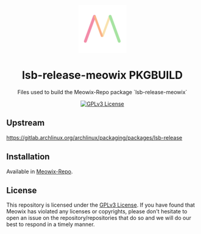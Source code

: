 <p align="center">
<img src="https://github.com/Meowix-Linux/Meowix-ISO/blob/main/assets/meowix.svg?raw=true" width=25% height=25%>
</p>

<h1 align="center">lsb-release-meowix PKGBUILD</h1>

<p align="center">Files used to build the Meowix-Repo package `lsb-release-meowix`</p>

<p align="center">
<a href="https://www.gnu.org/licenses/gpl-3.0.en.html"><img alt="GPLv3 License" src="https://img.shields.io/badge/License-GPLv3-red.svg"></a>
</p>

## Upstream
https://gitlab.archlinux.org/archlinux/packaging/packages/lsb-release

## Installation
Available in [Meowix-Repo](https://github.com/Meowix-Linux/Meowix-Repo).

## License
This repository is licensed under the [GPLv3 License](https://www.gnu.org/licenses/gpl-3.0.en.html). If you have found that Meowix has violated any licenses or copyrights, please don't hesitate to open an issue on the repository/repositories that do so and we will do our best to respond in a timely manner.
